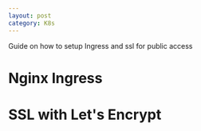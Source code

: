 ```yaml
---
layout: post
category: K8s
---
```


Guide on how to setup Ingress and ssl for public access

# Nginx Ingress

# SSL with Let's Encrypt

